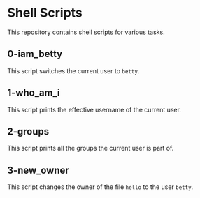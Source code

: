 # Shell Scripts

This repository contains shell scripts for various tasks.

## 0-iam_betty

This script switches the current user to `betty`.

## 1-who_am_i

This script prints the effective username of the current user.

## 2-groups

This script prints all the groups the current user is part of.

## 3-new_owner

This script changes the owner of the file `hello` to the user `betty`.
